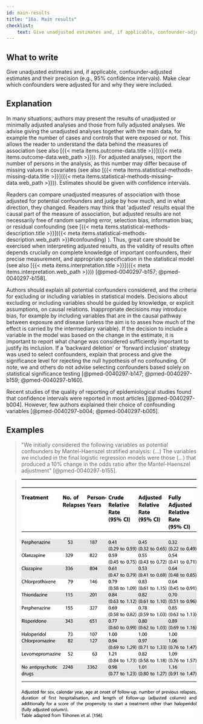 ```yaml
---
id: main-results
title: "16a. Main results"
checklist: 
    text: Give unadjusted estimates and, if applicable, confounder-adjusted estimates and their precision (e.g., 95% confidence intervals). Make clear which confounders were adjusted for and why they were included.
---
```


## What to write

Give unadjusted estimates and, if applicable, confounder-adjusted estimates and their precision (e.g., 95% confidence intervals). Make clear which confounders were adjusted for and why they were included.

## Explanation

In many situations, authors may present the results of unadjusted or
minimally adjusted analyses and those from fully adjusted analyses. We
advise giving the unadjusted analyses together with the main data, for
example the number of cases and controls that were exposed or not. This
allows the reader to understand the data behind the measures of
association (see also [{{< meta items.outcome-data.title >}}]({{< meta items.outcome-data.web_path >}})). For adjusted analyses, report the number
of persons in the analysis, as this number may differ because of missing
values in covariates (see also [{{< meta items.statistical-methods-missing-data.title >}}]({{< meta items.statistical-methods-missing-data.web_path >}})). Estimates should be given with
confidence intervals.

Readers can compare unadjusted measures of association with those
adjusted for potential confounders and judge by how much, and in what
direction, they changed. Readers may think that 'adjusted' results
equal the causal part of the measure of association, but adjusted
results are not necessarily free of random sampling error, selection
bias, information bias, or residual confounding (see [{{< meta items.statistical-methods-description.title >}}]({{< meta items.statistical-methods-description.web_path >}}#confounding)
). Thus, great care
should be exercised when interpreting adjusted results, as the validity
of results often depends crucially on complete knowledge of important
confounders, their precise measurement, and appropriate specification in
the statistical model (see also [{{< meta items.interpretation.title >}}]({{< meta items.interpretation.web_path >}}))
[@pmed-0040297-b157; @pmed-0040297-b158].

Authors should explain all potential confounders considered, and the
criteria for excluding or including variables in statistical models.
Decisions about excluding or including variables should be guided by
knowledge, or explicit assumptions, on causal relations. Inappropriate
decisions may introduce bias, for example by including variables that
are in the causal pathway between exposure and disease (unless the aim
is to asses how much of the effect is carried by the intermediary
variable). If the decision to include a variable in the model was based
on the change in the estimate, it is important to report what change was
considered sufficiently important to justify its inclusion. If a
'backward deletion' or 'forward inclusion' strategy was used to select
confounders, explain that process and give the significance level for
rejecting the null hypothesis of no confounding. Of note, we and others
do not advise selecting confounders based solely on statistical
significance testing
[@pmed-0040297-b147; @pmed-0040297-b159; @pmed-0040297-b160].

Recent studies of the quality of reporting of epidemiological studies
found that confidence intervals were reported in most articles
[@pmed-0040297-b004]. However, few authors explained their choice of
confounding variables [@pmed-0040297-b004; @pmed-0040297-b005].

## Examples

> "We initially considered the following variables as potential
confounders by Mantel-Haenszel stratified analysis: (...) The variables
we included in the final logistic regression models were those (...)
that produced a 10% change in the odds ratio after the Mantel-Haenszel
adjustment" [@pmed-0040297-b155].

> !["Relative Rates of Rehospitalisation by Treatment in Patients in Community Care after First Hospitalisation due to Schizophrenia and Schizoaffective Disorder [@pmed-0040297-b156]"](../uploads/pmed.0040297.t008.jpg)